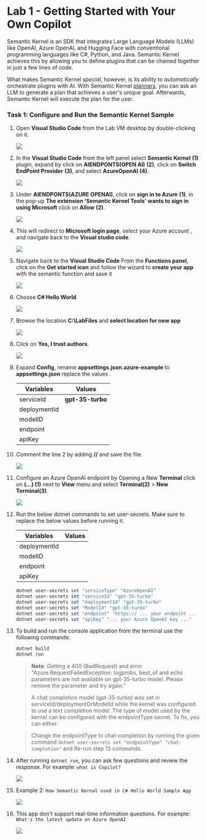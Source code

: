 # Lab 1 - Getting Started with Your Own Copilot

Semantic Kernel is an SDK that integrates Large Language Models (LLMs) like OpenAI, Azure OpenAI, and Hugging Face with conventional programming languages like C#, Python, and Java. Semantic Kernel achieves this by allowing you to define plugins that can be chained together in just a few lines of code.

What makes Semantic Kernel _special_, however, is its ability to _automatically_ orchestrate plugins with AI. With Semantic Kernel
[planners](https://learn.microsoft.com/en-us/semantic-kernel/ai-orchestration/planner), you can ask an LLM to generate a plan that achieves a user's unique goal. Afterwards, Semantic Kernel will execute the plan for the user.

### Task 1: Configure and Run the Semantic Kernel Sample

1. Open **Visual Studio Code** from the Lab VM desktop by double-clicking on it.

   ![](./Media/vs.png)

1. In the **Visual Studio Code** from the left panel select **Semantic Kernel** **(1)** plugin, expand  by click on **AIENDPONTS(OPEN AI)** **(2)**, click on **Switch EndPoint Provider** **(3)**, and select **AzureOpenAI** **(4)**.

   ![](./Media/Semantic-select.png)

1. Under **AIENDPONTS(AZURE OPENAI)**, click on **sign in to Azure** **(1)**, in the pop-up  **The extension 'Semantic Kernel Tools' wants to sign in using Microsoft** click on **Allow** **(2)**.

   ![](./Media/Semantic-sign-in.png)

1. This will redirect to **Microsoft login page**, select your Azure account **<inject key="AzureAdUserEmail"></inject>**, and navigate back to the **Visual studio code**.

   ![](./Media/azure-account-select.png)

1. Navigate back to the **Visual Studio Code** From the **Functions panel**, click on the **Get started icon** and follow the wizard to **create your app** with the semantic function and save it

    ![](./Media/sskernal.png)

1. Choose **C# Hello World**

    ![](./Media/kkernal.png)

1. Browse the location **C:\LabFiles** and **select location for new app**

    ![](./Media/image1-lab(4).png)

1. Click on **Yes, I trust authors**.

    ![](./Media/trustauthor.png)

1. Expand **Config**, rename **appsettings.json.azure-example** to **appsettings.json** replace the values .

   | **Variables**                | **Values**                                                    |
   | ---------------------------- |---------------------------------------------------------------|
   | serviceId                    |  **gpt-35-turbo**                                           |
   | deploymentId                 | **<inject key="CompletionModel" enableCopy="true"/>**         |
   | modelID                      | **<inject key="CompletionModel" enableCopy="true"/>**
   | endpoint                     | **<inject key="OpenAIEndpoint" enableCopy="true"/>**          |
   | apiKey                       | **<inject key="OpenAIKey" enableCopy="true"/>**               |

1. Comment the line 2 by adding **//** and save the file.

    ![](./Media/hello-appsettings.png)

1. Configure an Azure OpenAI endpoint by Opening a New **Terminal** click on **(...) (1)** next to **View** menu and select **Terminal(2)** > **New Terminal(3)**.

    ![](./Media/image2-lab4.png)

1. Run the below dotnet commands to set user-secrets. Make sure to replace the below values before running it.
  
   | **Variables**                | **Values**                                                    |
   | ---------------------------- |---------------------------------------------------------------|
   | deploymentId                 | **<inject key="CompletionModel" enableCopy="true"/>**         |
   | modelID                      | **<inject key="CompletionModel" enableCopy="true"/>**
   | endpoint                     | **<inject key="OpenAIEndpoint" enableCopy="true"/>**          |
   | apiKey                       | **<inject key="OpenAIKey" enableCopy="true"/>**               |
    

   ```powershell
   dotnet user-secrets set "serviceType" "AzureOpenAI"
   dotnet user-secrets set "serviceId" "gpt-35-turbo"
   dotnet user-secrets set "deploymentId" "gpt-35-turbo"
   dotnet user-secrets set "ModelId" "gpt-35-turbo"
   dotnet user-secrets set "endpoint" "https:// ... your endpoint ... .openai.azure.com/"
   dotnet user-secrets set "apiKey" "... your Azure OpenAI key ..."
   ```
     
1. To build and run the console application from the terminal use the following commands:

   ```powershell
   dotnet build
   dotnet run
   ```

   >**Note**: Getting a 400 (BadRequest) and error "Azure.RequestFailedException: logprobs, best_of and echo parameters are not available on gpt-35-turbo model. Please remove the parameter and try again."
   
   > A chat completion model (gpt-35-turbo) was set in serviceId/deploymentOrModelId while the kernel was configured to use a text completion model. The type of model used by the kernel can be configured with the endpointType secret. To fix, you can either:
   
   > Change the endpointType to chat-completion by running the given command `dotnet user-secrets set "endpointType" "chat-completion"` and Re-run step 13 commands.

1. After running `dotnet run`, you can ask few questions and review the response. For example: `what is Copilot?`

   ![](./Media/question1.png)

1. Example 2: `How Semantic Kernal used in C# Hello World Sample App`

   ![](./Media/question2.png)

1. This app don't support real-time information questions. For example: `What's the latest update on Azure OpenAI`

   ![](./Media/question3.png)
   
   
